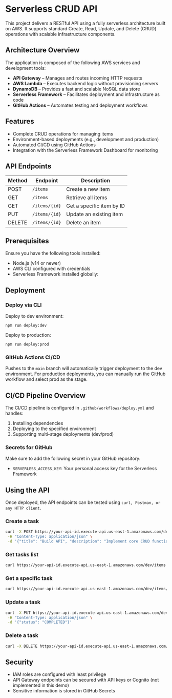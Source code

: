 # Serverless CRUD API

This project delivers a RESTful API using a fully serverless architecture built on AWS. It supports standard Create, Read, Update, and Delete (CRUD) operations with scalable infrastructure components.

## Architecture Overview

The application is composed of the following AWS services and development tools:

- **API Gateway** – Manages and routes incoming HTTP requests
- **AWS Lambda** – Executes backend logic without provisioning servers
- **DynamoDB** – Provides a fast and scalable NoSQL data store
- **Serverless Framework** – Facilitates deployment and infrastructure as code
- **GitHub Actions** – Automates testing and deployment workflows

## Features

- Complete CRUD operations for managing items
- Environment-based deployments (e.g., development and production)
- Automated CI/CD using GitHub Actions
- Integration with the Serverless Framework Dashboard for monitoring

## API Endpoints

| Method | Endpoint      | Description               |
| ------ | ------------- | ------------------------- |
| POST   | `/items`      | Create a new item         |
| GET    | `/items`      | Retrieve all items        |
| GET    | `/items/{id}` | Get a specific item by ID |
| PUT    | `/items/{id}` | Update an existing item   |
| DELETE | `/items/{id}` | Delete an item            |

## Prerequisites

Ensure you have the following tools installed:

- Node.js (v14 or newer)
- AWS CLI configured with credentials
- Serverless Framework installed globally:

## Deployment

### Deploy via CLI

Deploy to dev environment:

```
npm run deploy:dev
```

Deploy to production:

```
npm run deploy:prod
```

### GitHub Actions CI/CD

Pushes to the `main` branch will automatically trigger deployment to the dev environment. For production deployments, you can manually run the GitHub workflow and select prod as the stage.

## CI/CD Pipeline Overview

The CI/CD pipeline is configured in `.github/workflows/deploy.yml` and handles:

1. Installing dependencies
2. Deploying to the specified environment
3. Supporting multi-stage deployments (dev/prod)

### Secrets for GitHub

Make sure to add the following secret in your GitHub repository:

- `SERVERLESS_ACCESS_KEY`: Your personal access key for the Serverless Framework

## Using the API

Once deployed, the API endpoints can be tested using `curl, Postman, or any HTTP client`.

### Create a task

```bash
curl -X POST https://your-api-id.execute-api.us-east-1.amazonaws.com/dev/items \
 -H "Content-Type: application/json" \
 -d '{"title": "Build API", "description": "Implement core CRUD functionality"}'
```

### Get tasks list

```bash
curl https://your-api-id.execute-api.us-east-1.amazonaws.com/dev/items
```

### Get a specific task

```bash
curl https://your-api-id.execute-api.us-east-1.amazonaws.com/dev/items/{item-id}
```

### Update a task

```bash
curl -X PUT https://your-api-id.execute-api.us-east-1.amazonaws.com/dev/items/{item-id} \
 -H "Content-Type: application/json" \
 -d '{"status": "COMPLETED"}'
```

### Delete a task

```bash
curl -X DELETE https://your-api-id.execute-api.us-east-1.amazonaws.com/dev/items/{item-id}
```

## Security

- IAM roles are configured with least privilege
- API Gateway endpoints can be secured with API keys or Cognito (not implemented in this demo)
- Sensitive information is stored in GitHub Secrets
